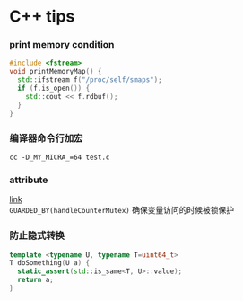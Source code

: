 # C++ tips
### print memory condition
```C++
#include <fstream>
void printMemoryMap() {
  std::ifstream f("/proc/self/smaps");
  if (f.is_open()) {
    std::cout << f.rdbuf();
  }
}
```

### 编译器命令行加宏
`cc -D_MY_MICRA_=64 test.c`  
### attribute
[link](https://en.cppreference.com/w/cpp/language/attributes)  
`GUARDED_BY(handleCounterMutex)` 确保变量访问的时候被锁保护

### 防止隐式转换
```C++
template <typename U, typename T=uint64_t>
T doSomething(U a) {
  static_assert(std::is_same<T, U>::value);
  return a;
}

```